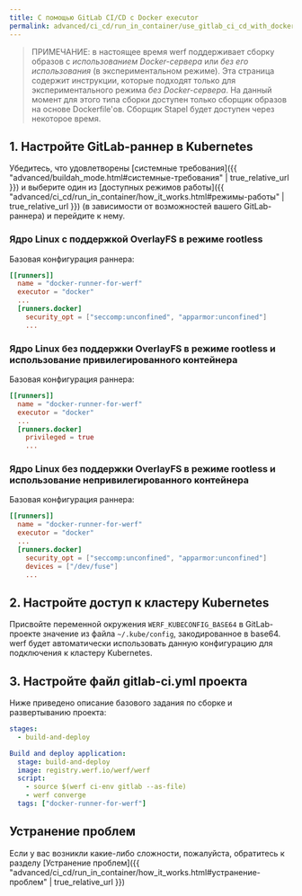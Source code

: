 ```yaml
---
title: С помощью GitLab CI/CD с Docker executor
permalink: advanced/ci_cd/run_in_container/use_gitlab_ci_cd_with_docker_executor.html
---
```


> ПРИМЕЧАНИЕ: в настоящее время werf поддерживает сборку образов с _использованием Docker-сервера_ или _без его использования_ (в экспериментальном режиме). Эта страница содержит инструкции, которые подходят только для экспериментального режима _без Docker-сервера_. На данный момент для этого типа сборки доступен только сборщик образов на основе Dockerfile'ов. Сборщик Stapel будет доступен через некоторое время.

## 1. Настройте GitLab-раннер в Kubernetes

Убедитесь, что удовлетворены [системные требования]({{ "advanced/buildah_mode.html#системные-требования" | true_relative_url }}) и выберите один из [доступных режимов работы]({{ "advanced/ci_cd/run_in_container/how_it_works.html#режимы-работы" | true_relative_url }}) (в зависимости от возможностей вашего GitLab-раннера) и перейдите к нему.

### Ядро Linux с поддержкой OverlayFS в режиме rootless

Базовая конфигурация раннера:

```toml
[[runners]]
  name = "docker-runner-for-werf"
  executor = "docker"
  ...
  [runners.docker]
    security_opt = ["seccomp:unconfined", "apparmor:unconfined"]
    ...
```

### Ядро Linux без поддержки OverlayFS в режиме rootless и использование привилегированного контейнера

Базовая конфигурация раннера:

```toml
[[runners]]
  name = "docker-runner-for-werf"
  executor = "docker"
  ...
  [runners.docker]
    privileged = true
    ...
```

### Ядро Linux без поддержки OverlayFS в режиме rootless и использование непривилегированного контейнера

Базовая конфигурация раннера:

```toml
[[runners]]
  name = "docker-runner-for-werf"
  executor = "docker"
  ...
  [runners.docker]
    security_opt = ["seccomp:unconfined", "apparmor:unconfined"]
    devices = ["/dev/fuse"]
    ...
```

## 2. Настройте доступ к кластеру Kubernetes

Присвойте переменной окружения `WERF_KUBECONFIG_BASE64` в GitLab-проекте значение из файла `~/.kube/config`, закодированное в base64. werf будет автоматически использовать данную конфигурацию для подключения к кластеру Kubernetes.

## 3. Настройте файл gitlab-ci.yml проекта

Ниже приведено описание базового задания по сборке и развертыванию проекта:

```yaml
stages:
  - build-and-deploy

Build and deploy application:
  stage: build-and-deploy
  image: registry.werf.io/werf/werf
  script:
    - source $(werf ci-env gitlab --as-file)
    - werf converge
  tags: ["docker-runner-for-werf"]
```

## Устранение проблем

Если у вас возникли какие-либо сложности, пожалуйста, обратитесь к разделу [Устранение проблем]({{ "advanced/ci_cd/run_in_container/how_it_works.html#устранение-проблем" | true_relative_url }})
